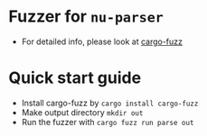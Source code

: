 # Fuzzer for `nu-parser`

- For detailed info, please look at [cargo-fuzz](https://github.com/rust-fuzz/cargo-fuzz)

# Quick start guide
- Install cargo-fuzz by `cargo install cargo-fuzz`
- Make output directory `mkdir out`
- Run the fuzzer with `cargo fuzz run parse out`
